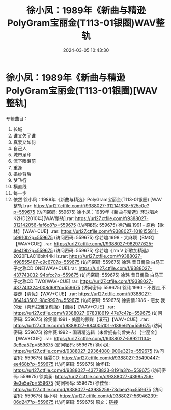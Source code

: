 ﻿---
title: 徐小凤：1989年《新曲与精逊PolyGram宝丽金(T113-01银圈)WAV整轨
date: 2024-03-05 10:43:30
categories: WAV车载音乐、镜像
tags: 华语中文
---
# 徐小凤：1989年《新曲与精逊PolyGram宝丽金(T113-01银圈)[WAV整轨]

专辑曲目：
01. 长城
02. 谁又欠了谁
03. 真爱又如何
04. 自己人
05. 城市足印
06. 流下眼泪前
07. 重逢
08. 婚纱背后
09. 梦飞行
10. 横直线
11. 每一步
12. 依然
徐小凤：1989年《新曲与精选》PolyGram宝丽金(T113-01银圈) [WAV整轨].rar: https://url27.ctfile.com/f/9388027-312141838-525c0e?p=559675
(访问密码: 559675)
徐小凤：1989年《新曲与精选》环球唱片K2HD[2010年][WAV整轨].rar: https://url27.ctfile.com/f/9388027-312142056-faf6c8?p=559675
(访问密码: 559675)
徐乃麟.1991 - 原色【歌林】【WAV+CUE】.rar: https://url27.ctfile.com/f/9388027-1018155811-b9910b?p=559675
(访问密码: 559675)
徐若瑄.1998 - 大麻烦【BMG】【WAV+CUE】.rar: https://url27.ctfile.com/f/9388027-982977625-4e419b?p=559675
(访问密码: 559675)
徐若瑄《I’m V 新歌加精选》2020FLAC16bit44kHz.rar: https://url27.ctfile.com/f/9388027-498555487-c9c670?p=559675
(访问密码: 559675)
徐玮 昔日偶像 白马王子之称CD ONE[WAV+CUE].rar: https://url27.ctfile.com/f/9388027-437743032-94bfcc?p=559675
(访问密码: 559675)
徐玮 昔日偶像 白马王子之称CD TWO[WAV+CUE].rar: https://url27.ctfile.com/f/9388027-437743324-008d68?p=559675
(访问密码: 559675)
徐玮.1990 - 不要走,不要走【清优】【WAV+CUE】.rar: https://url27.ctfile.com/f/9388027-864143502-98c999?p=559675
(访问密码: 559675)
徐雯倩.1986 - 怨女 我的爱（喜玛拉雅复刻版）【海丽】【WAV+CUE】.rar: https://url27.ctfile.com/f/9388027-978318619-47e7c4?p=559675
(访问密码: 559675)
徐雯倩.1991 - 美丽的预谋【滚石】【WAV+CUE】.rar: https://url27.ctfile.com/f/9388027-984005101-e189e6?p=559675
(访问密码: 559675)
徐仲薇.1992 - 国语精选辑（未曾拥有何曾失去）【宝丽金】【WAV+CUE】.rar: https://url27.ctfile.com/f/9388027-589211134-3e8ea5?p=559675
(访问密码: 559675)
徐小凤: https://url27.ctfile.com/d/9388027-29364080-900e32?p=559675
(访问密码: 559675)
徐雯CD: https://url27.ctfile.com/d/9388027-35490447-ee468b?p=559675
(访问密码: 559675)
徐怀钰: https://url27.ctfile.com/d/9388027-43778823-8191a3?p=559675
(访问密码: 559675)
徐美澜: https://url27.ctfile.com/d/9388027-43985256-9e3e5e?p=559675
(访问密码: 559675)
徐佳莹: https://url27.ctfile.com/d/9388027-43985259-73daea?p=559675
(访问密码: 559675)
徐小明: https://url27.ctfile.com/d/9388027-56946239-06d247?p=559675
(访问密码: 559675)
原文：[链接](https://blog.sina.com.cn/s/blog_1647c7e76010314l9.html)